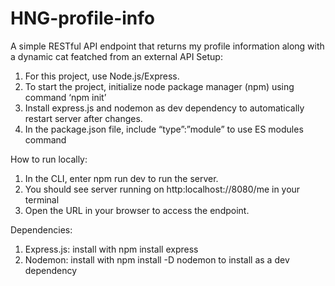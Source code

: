 # HNG-profile-info
A simple RESTful API endpoint that returns my profile information along with a dynamic cat featched from an external API
Setup:
1.	For this project, use Node.js/Express.
2.	To start the project, initialize node package manager (npm) using command ‘npm init’ 
3.	Install express.js and nodemon as dev dependency to automatically restart server after changes.
4.	In the package.json file, include “type”:”module” to use ES modules command

How to run locally:
1.	In the CLI, enter npm run dev to run the server.
2.	You should see server running on http:localhost://8080/me in your terminal
3.	Open the URL in your browser to access the endpoint.

Dependencies:
1.	Express.js: install with npm install express
2.	Nodemon: install with npm install -D nodemon to install as a dev dependency
